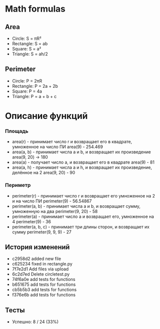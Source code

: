 # Math formulas
## Area
- Circle: S = πR²
- Rectangle: S = ab
- Square: S = a²
- Triangle: S = ah/2

## Perimeter
- Circle: P = 2πR
- Rectangle: P = 2a + 2b
- Square: P = 4a
- Triangle: P = a + b + c

# Описание функций
### Площадь
- area(r) - принимает число r и возвращает его в квадрате, умноженное на число ПИ
  area(9) - 254.469
- area(a, b) - принимает числа a и b, и возвращает их произведение
  area(9, 20) → 180
- area(a) - получает число a, и возвращает его в квадрате
  area(9) - 81
- area(a, h) - принимает числа а и h, и возвращает их произведение, делённое на 2
  area(9, 20) - 90

### Периметр
- perimeter(r) - принимает число r и возвращает его умноженное на 2 и на число ПИ
  perimeter(9) - 56.54867
- perimeter(a, b) - принимает числа a и b, и возвращает сумму, умноженную на два
  perimeter(9, 20) - 58
- perimeter(a) - принимает число а и возвращает его, умноженное на 4
  perimeter(9) - 36
- perimeter(a, b, c) - принимает три длины сторон, и возвращает их сумму
  perimeter(9, 9, 9) - 27

## История изменений
- c2958d2 added new file
- c625234 fixed in rectangle.py
- 7f7e2d1 Add files via upload
- 6c2d7ed Delete circletest.py
- 74f6a0e add tests for functions
- b651675 add tests for functions
- cb5b5b3 add tests for functions
- f376e6b add tests for functions

## Тесты
- Успешно: 8 / 24 (33%)
